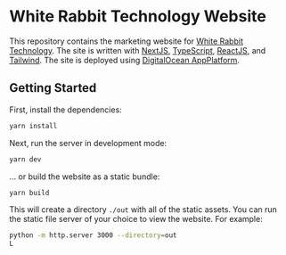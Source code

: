# White Rabbit Technology Website

This repository contains the marketing website for
[White Rabbit Technology](https://whiterabbit.llc). The site is written with
[NextJS](https://nextjs.org/), [TypeScript](https://www.typescriptlang.org/),
[ReactJS](https://reactjs.org/), and [Tailwind](https://tailwindcss.com/).
The site is deployed using
[DigitalOcean AppPlatform](https://docs.digitalocean.com/products/app-platform/).

## Getting Started

First, install the dependencies:

```bash
yarn install
```

Next, run the server in development mode:

```bash
yarn dev
```

… or build the website as a static bundle:

```bash
yarn build
```

This will create a directory `./out` with all of the static assets. You can run
the static file server of your choice to view the website. For example:
```bash
python -m http.server 3000 --directory=out
L
